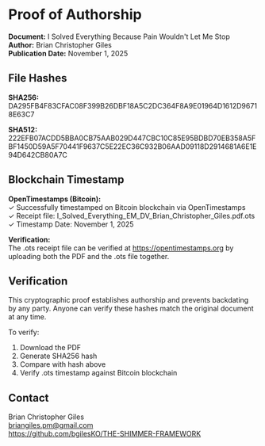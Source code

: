 # Proof of Authorship

**Document:** I Solved Everything Because Pain Wouldn't Let Me Stop  
**Author:** Brian Christopher Giles  
**Publication Date:** November 1, 2025

## File Hashes

**SHA256:**  
DA295FB4F83CFAC08F399B26DBF18A5C2DC364F8A9E01964D1612D96718E63C7

**SHA512:**  
222EFB07ACDD5BBA0CB75AAB029D447CBC10C85E95BDBD70EB358A5FBF1450D59A5F70441F9637C5E22EC36C932B06AAD09118D2914681A6E1E94D642CB80A7C

## Blockchain Timestamp

**OpenTimestamps (Bitcoin):**  
✓ Successfully timestamped on Bitcoin blockchain via OpenTimestamps  
✓ Receipt file: I_Solved_Everything_EM_DV_Brian_Christopher_Giles.pdf.ots  
✓ Timestamp Date: November 1, 2025  

**Verification:**  
The .ots receipt file can be verified at https://opentimestamps.org by uploading both the PDF and the .ots file together.

## Verification

This cryptographic proof establishes authorship and prevents backdating by any party. Anyone can verify these hashes match the original document at any time.

To verify:
1. Download the PDF
2. Generate SHA256 hash
3. Compare with hash above
4. Verify .ots timestamp against Bitcoin blockchain

## Contact

Brian Christopher Giles  
briangiles.pm@gmail.com  
https://github.com/bgilesKO/THE-SHIMMER-FRAMEWORK
